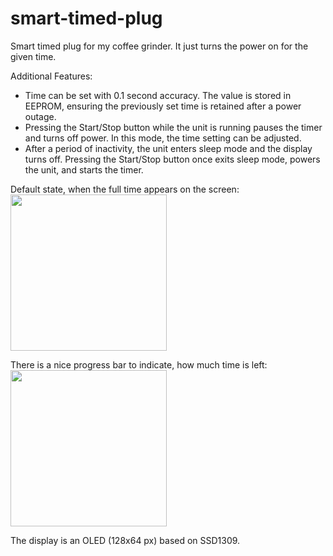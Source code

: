 # smart-timed-plug
Smart timed plug for my coffee grinder. It just turns the power on for the given time.

Additional Features:
- Time can be set with 0.1 second accuracy. The value is stored in EEPROM, ensuring the previously set time is retained after a power outage.
- Pressing the Start/Stop button while the unit is running pauses the timer and turns off power. In this mode, the time setting can be adjusted.
- After a period of inactivity, the unit enters sleep mode and the display turns off. Pressing the Start/Stop button once exits sleep mode, powers the unit, and starts the timer.

Default state, when the full time appears on the screen:
<br/>
<img src="https://github.com/user-attachments/assets/956c328f-bd76-46b6-a205-6851927bef10" width="250">

There is a nice progress bar to indicate, how much time is left:
<br/>
<img src="https://github.com/user-attachments/assets/e2ce9592-6d70-4c3a-bb53-230cac80aac5" width="250">

The display is an OLED (128x64 px) based on SSD1309.
